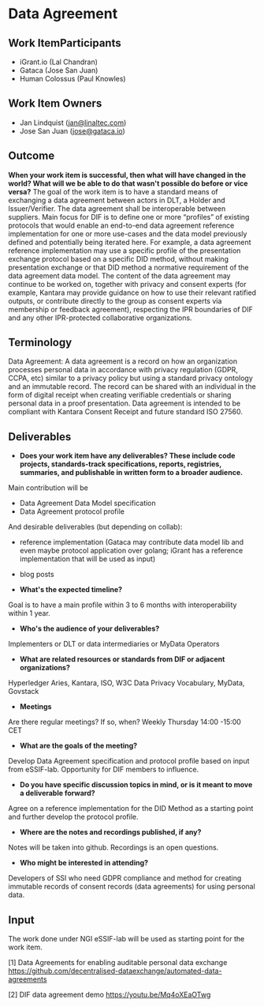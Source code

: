 # Data Agreement

## Work ItemParticipants
- iGrant.io (Lal Chandran)
- Gataca (Jose San Juan)
- Human Colossus (Paul Knowles)

## Work Item Owners
- Jan Lindquist (jan@linaltec.com) 
- Jose San Juan (jose@gataca.io) 

## Outcome
**When your work item is successful, then what will have changed in the world? What will we be able to do that wasn't possible do before or vice versa?**
The goal of the work item is to have a standard means of exchanging a data agreement between actors in DLT, a Holder and Issuer/Verifier. The data agreement shall be interoperable between suppliers. Main focus for DIF is to define one or more “profiles” of existing protocols that would enable an end-to-end data agreement reference implementation for one or more use-cases and the data model previously defined and potentially being iterated here. For example, a data agreement reference implementation may use a specific profile of the presentation exchange protocol based on a specific DID method, without making presentation exchange or that DID method a normative requirement of the data agreement data model. The content of the data agreement may continue to be  worked on, together with privacy and consent experts (for example, Kantara may provide guidance on how to use their relevant ratified outputs, or contribute directly to the group as consent experts via membership or feedback agreement), respecting the IPR boundaries of DIF and any other IPR-protected collaborative organizations.

## Terminology

Data Agreement: A data agreement is a record on how an organization processes personal data in accordance with privacy regulation (GDPR, CCPA, etc) similar to a privacy policy but using a standard privacy ontology and an immutable record. The record can be shared with an individual in the form of digital receipt when creating verifiable credentials or sharing personal data in a proof presentation. Data agreement is intended to be compliant with Kantara Consent Receipt and future standard ISO 27560.

## Deliverables
- **Does your work item have any deliverables? These include code projects, standards-track specifications, reports, registries, summaries, and publishable in written form to a broader audience.**

Main contribution will be
- Data Agreement Data Model specification
- Data Agreement protocol profile

And desirable deliverables (but depending on collab):
- reference implementation (Gataca may contribute data model lib and even maybe protocol application over golang; iGrant has a reference implementation that will be used as input)
- blog posts

- **What's the expected timeline?**

Goal is to have a main profile within 3 to 6 months with interoperability within 1 year.

- **Who's the audience of your deliverables?**

Implementers or DLT or data intermediaries or MyData Operators

- **What are related resources or standards from DIF or adjacent organizations?**

Hyperledger Aries, Kantara, ISO, W3C Data Privacy Vocabulary, MyData, Govstack

- **Meetings**

Are there regular meetings? If so, when?
Weekly Thursday 14:00 -15:00 CET

- **What are the goals of the meeting?**

Develop Data Agreement specification and protocol profile based on input from eSSIF-lab. Opportunity for DIF members to influence.

- **Do you have specific discussion topics in mind, or is it meant to move a deliverable forward?**

Agree on a reference implementation for the DID Method as a starting point and further develop the protocol profile.

- **Where are the notes and recordings published, if any?**

Notes will be taken into github. Recordings is an open questions.

- **Who might be interested in attending?**

Developers of SSI who need GDPR compliance and method for creating immutable records of consent records (data agreements) for using personal data.


## Input
The work done under NGI eSSIF-lab will be used as starting point for the work item.

[1] Data Agreements for enabling auditable personal data exchange
https://github.com/decentralised-dataexchange/automated-data-agreements

[2] DIF data agreement demo
https://youtu.be/Mq4oXEaOTwg
